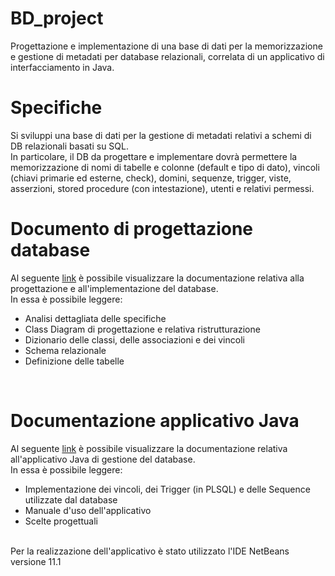 # BD_project
Progettazione e implementazione di una base di dati per la memorizzazione e gestione di metadati per database relazionali, correlata di un applicativo di interfacciamento in Java.

<H1> Specifiche</H1>
Si sviluppi una base di dati per la gestione di metadati relativi a schemi di DB relazionali basati su SQL.<br>
In particolare, il DB da progettare e implementare dovrà permettere la memorizzazione di nomi di tabelle e colonne (default e tipo di dato), vincoli (chiavi primarie ed esterne, check), domini, sequenze, trigger, viste, asserzioni, stored procedure (con intestazione), utenti e relativi permessi.

<H1> Documento di progettazione database </H1>
Al seguente <a href = "https://drive.google.com/file/d/1_CxlJHK9poLS0qKWQAKSG9uQGJUqpLkt/view?usp=sharing">link</a> è possibile visualizzare la documentazione relativa alla progettazione e all'implementazione del database.<br>
In essa è possibile leggere:
<ul type="cyrcle">
  <li>Analisi dettagliata delle specifiche</li>
  <li>Class Diagram di progettazione e relativa ristrutturazione</li>
  <li>Dizionario delle classi, delle associazioni e dei vincoli</li>
  <li>Schema relazionale</li>
  <li>Definizione delle tabelle</li>
</ul>
<br>

<H1> Documentazione applicativo Java </H1>
Al seguente <a href = "https://drive.google.com/file/d/1pfvKEFAj6eH5hEVCRHKsz47X9zIjUArv/view?usp=sharing">link</a> è possibile visualizzare la documentazione relativa all'applicativo Java di gestione del database.<br>
In essa è possibile leggere:
<ul type="cyrcle">
  <li>Implementazione dei vincoli, dei Trigger (in PLSQL) e delle Sequence utilizzate dal database</li>
  <li>Manuale d'uso dell'applicativo</li>
  <li>Scelte progettuali</li>
</ul>
<br>
Per la realizzazione dell'applicativo è stato utilizzato l'IDE NetBeans versione 11.1
